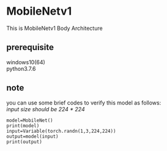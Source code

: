 # MobileNetv1
This is MobileNetv1 Body Architecture

## prerequisite  
windows10(64)  
python3.7.6

## note
you can use some brief codes to verify this model as follows:  
*input size should be 224 * 224*
```
model=MobileNet()  
print(model)  
input=Variable(torch.randn(1,3,224,224))  
output=model(input)  
print(output)  
```
        



